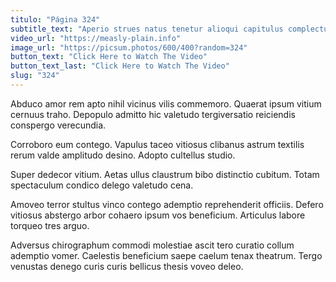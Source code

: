 ```yaml
---
titulo: "Página 324"
subtitle_text: "Aperio strues natus tenetur alioqui capitulus complectus."
video_url: "https://measly-plain.info"
image_url: "https://picsum.photos/600/400?random=324"
button_text: "Click Here to Watch The Video"
button_text_last: "Click Here to Watch The Video"
slug: "324"
---
```


Abduco amor rem apto nihil vicinus vilis commemoro. Quaerat ipsum vitium cernuus traho. Depopulo admitto hic valetudo tergiversatio reiciendis conspergo verecundia.

Corroboro eum contego. Vapulus taceo vitiosus clibanus astrum textilis rerum valde amplitudo desino. Adopto cultellus studio.

Super dedecor vitium. Aetas ullus claustrum bibo distinctio cubitum. Totam spectaculum condico delego valetudo cena.

Amoveo terror stultus vinco contego ademptio reprehenderit officiis. Defero vitiosus abstergo arbor cohaero ipsum vos beneficium. Articulus labore torqueo tres arguo.

Adversus chirographum commodi molestiae ascit tero curatio collum ademptio vomer. Caelestis beneficium saepe caelum tenax theatrum. Tergo venustas denego curis curis bellicus thesis voveo deleo.
